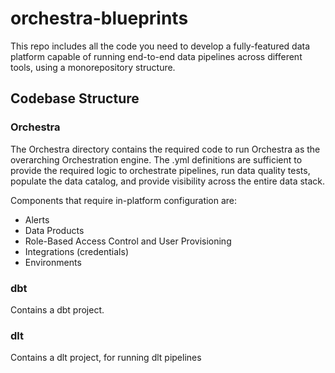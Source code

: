 # orchestra-blueprints

This repo includes all the code you need to develop a fully-featured data platform capable of running end-to-end data pipelines across different tools, using a monorepository structure.

## Codebase Structure

### Orchestra

The Orchestra directory contains the required code to run Orchestra as the overarching Orchestration engine. The .yml definitions are sufficient to provide the required logic to orchestrate pipelines, run data quality tests, populate the data catalog, and provide visibility across the entire data stack.

Components that require in-platform configuration are:

- Alerts
- Data Products
- Role-Based Access Control and User Provisioning
- Integrations (credentials)
- Environments


### dbt

Contains a dbt project.

### dlt

Contains a dlt project, for running dlt pipelines